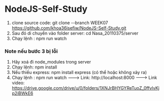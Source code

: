 # NodeJS-Self-Study

1. clone source code: git clone --branch WEEK07 https://github.com/khoa36isefiw/NodeJS-Self-Study.git
2. Sau đó di chuyền vào folder server: cd Nasa_20110375/server
3. Chạy lệnh : npm run watch
### Note nếu bước 3 bị lỗi
1. Hãy xoá đi node_modules trong server
2. Chạy lệnh: npm install
3. Nếu thiếu express: npm install express (có thể hoặc không xảy ra)
4. Chạy lệnh : npm run watch
---> Link: http://localhost:8000
---> Link video: https://drive.google.com/drive/u/0/folders/1XNJrBHYGYReTuoZ_0ffvlvKjp2iBWkE6
      
